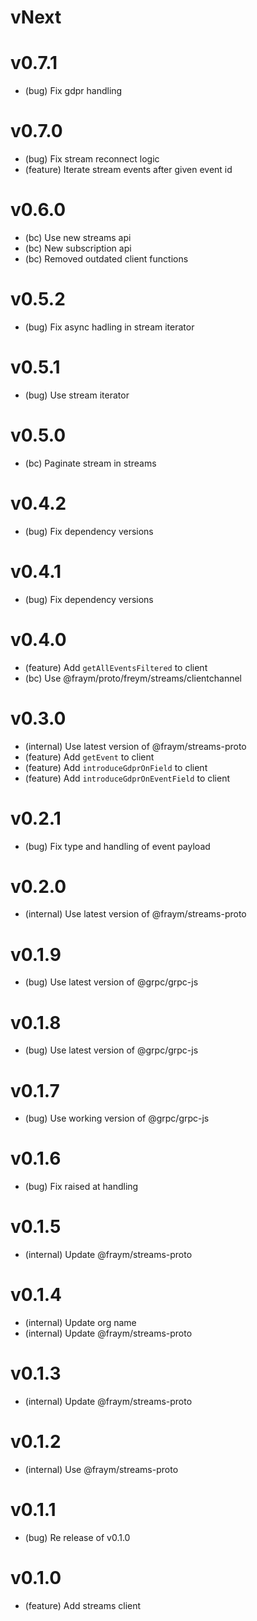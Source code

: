 # vNext

# v0.7.1

-   (bug) Fix gdpr handling

# v0.7.0

-   (bug) Fix stream reconnect logic
-   (feature) Iterate stream events after given event id

# v0.6.0

-   (bc) Use new streams api
-   (bc) New subscription api
-   (bc) Removed outdated client functions

# v0.5.2

-   (bug) Fix async hadling in stream iterator

# v0.5.1

-   (bug) Use stream iterator

# v0.5.0

-   (bc) Paginate stream in streams

# v0.4.2

-   (bug) Fix dependency versions

# v0.4.1

-   (bug) Fix dependency versions

# v0.4.0

-   (feature) Add `getAllEventsFiltered` to client
-   (bc) Use @fraym/proto/freym/streams/clientchannel

# v0.3.0

-   (internal) Use latest version of @fraym/streams-proto
-   (feature) Add `getEvent` to client
-   (feature) Add `introduceGdprOnField` to client
-   (feature) Add `introduceGdprOnEventField` to client

# v0.2.1

-   (bug) Fix type and handling of event payload

# v0.2.0

-   (internal) Use latest version of @fraym/streams-proto

# v0.1.9

-   (bug) Use latest version of @grpc/grpc-js

# v0.1.8

-   (bug) Use latest version of @grpc/grpc-js

# v0.1.7

-   (bug) Use working version of @grpc/grpc-js

# v0.1.6

-   (bug) Fix raised at handling

# v0.1.5

-   (internal) Update @fraym/streams-proto

# v0.1.4

-   (internal) Update org name
-   (internal) Update @fraym/streams-proto

# v0.1.3

-   (internal) Update @fraym/streams-proto

# v0.1.2

-   (internal) Use @fraym/streams-proto

# v0.1.1

-   (bug) Re release of v0.1.0

# v0.1.0

-   (feature) Add streams client
